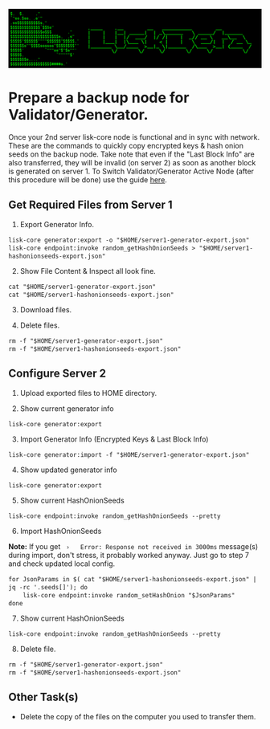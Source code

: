 ![##Header##](../PNG/Header.png)

# Prepare a backup node for Validator/Generator.

Once your 2nd server lisk-core node is functional and in sync with network.
These are the commands to quickly copy encrypted keys & hash onion seeds on the backup node.
Take note that even if the "Last Block Info" are also transferred, they will be invalid (on server 2) as soon as another block is generated on server 1.
To Switch Validator/Generator Active Node (after this procedure will be done) use the guide [here](./SwitchGeneratorActiveNode.md).

## Get Required Files from **Server 1**

1. Export Generator Info.
```shell
lisk-core generator:export -o "$HOME/server1-generator-export.json"
lisk-core endpoint:invoke random_getHashOnionSeeds > "$HOME/server1-hashonionseeds-export.json"
```

2. Show File Content & Inspect all look fine.
```shell
cat "$HOME/server1-generator-export.json"
cat "$HOME/server1-hashonionseeds-export.json"
```

3. Download files.

4. Delete files.
```shell
rm -f "$HOME/server1-generator-export.json"
rm -f "$HOME/server1-hashonionseeds-export.json"
```

## Configure **Server 2**

1. Upload exported files to HOME directory.

2. Show current generator info
```shell
lisk-core generator:export
```

3. Import Generator Info (Encrypted Keys & Last Block Info)
```shell
lisk-core generator:import -f "$HOME/server1-generator-export.json"
```

4. Show updated generator info
```shell
lisk-core generator:export
```

5. Show current HashOnionSeeds
```shell
lisk-core endpoint:invoke random_getHashOnionSeeds --pretty
```

6. Import HashOnionSeeds

**Note:**
If you get ` ›   Error: Response not received in 3000ms` message(s) during import, don't stress, it probably worked anyway.
Just go to step 7 and check updated local config.

```shell
for JsonParams in $( cat "$HOME/server1-hashonionseeds-export.json" | jq -rc '.seeds[]'); do
    lisk-core endpoint:invoke random_setHashOnion "$JsonParams"
done
```

7. Show current HashOnionSeeds
```shell
lisk-core endpoint:invoke random_getHashOnionSeeds --pretty
```

8. Delete file.
```shell
rm -f "$HOME/server1-generator-export.json"
rm -f "$HOME/server1-hashonionseeds-export.json"
```

## Other Task(s)

* Delete the copy of the files on the computer you used to transfer them.
